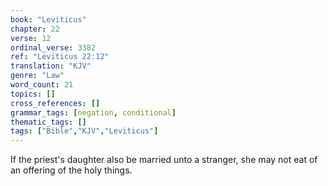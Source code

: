 ```yaml
---
book: "Leviticus"
chapter: 22
verse: 12
ordinal_verse: 3382
ref: "Leviticus 22:12"
translation: "KJV"
genre: "Law"
word_count: 21
topics: []
cross_references: []
grammar_tags: [negation, conditional]
thematic_tags: []
tags: ["Bible","KJV","Leviticus"]
---
```

If the priest's daughter also be married unto a stranger, she may not eat of an offering of the holy things.
